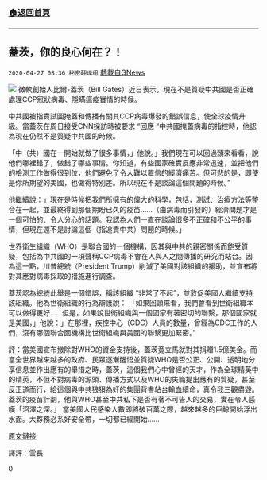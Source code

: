 ###  [:house:返回首頁](https://github.com/ourhimalayas/txt)
---

## 蓋茨，你的良心何在？！
`2020-04-27 08:36 秘密翻译组` [轉載自GNews](https://gnews.org/zh-hant/186720/)

![](https://s3.amazonaws.com/gnews-media-offload/wp-content/uploads/2020/04/27080938/1-157.png)
微軟創始人比爾-蓋茨（Bill Gates）近日表示，現在不是質疑中共國是否正確處理CCP冠狀病毒、隱瞞瘟疫實情的時候。

中共國被指責試圖掩蓋和傳播有關其CCP病毒爆發的錯誤信息，使全球疫情升級。當蓋茨在周日接受CNN採訪時被要求 “回應 “中共國掩蓋病毒的指控時，他認為現在仍然不是質疑中共國的時候。

「中（共）國在一開始就做了很多事情，」他說。」我們現在可以回過頭來看看，說他們哪裡錯了，做錯了哪些事情。你知道，有些國家確實反應非常迅速，並把他們的檢測工作做得很到位，他們避免了令人難以置信的經濟痛苦。但可悲的是，即使是你所期望的美國，也做得特別差。所以現在不是談論這個問題的時候。”

他繼續說：」現在是時候把我們所擁有的偉大的科學，包括，測試、治療方法等整合在一起，並最終得到那個期盼已久的疫苗……（由病毒而引發的）經濟問題才是一個可怕的、令人分心的話題。我認為人們一直在談論很多不正確和不公平的事情，但現在還不是討論這個（指追責中共）問題的時候。」

世界衛生組織（WHO）是聯合國的一個機構，因其與中共的親密關係而飽受質疑，包括為中共國的一項聲稱CCP病毒不會在人與人之間傳播的研究而站台。因為這一點，川普總統（President Trump）削減了美國對該組織的援助，並宣布將對其應對病毒採取的措施進行調查。

蓋茨認為總統此舉是一個錯誤，稱該組織 “非常了不起”，並敦促美國人繼續支持該組織。他為世衛組織的行為辯護說： 「如果回頭來看，我們會看到世衛組織本可以做得更好……但是，如果說世衛組織與一個國家有著密切的聯繫，那個國家就是美國，」他說：」在那裡，疾控中心（CDC）人員的數量，曾經為CDC工作的人們，沒有哪個聯合國機構比世衛組織與美國的聯繫更加緊密。”

評：當美國宣布撤除對WHO的資金支持後，蓋茨竟立馬就對其捐贈1.5億美金。而當全世界越來越多的政府、民眾逐漸醒悟並質疑WHO是否公正、公開、透明地分享信息並作出應有的舉措之時，蓋茨，這個我們心中曾經的天才，作為全球精英中的精英，不但不對病毒的源頭、傳播方式以及WHO的失職提出應有的質疑，甚至反正道而行，給這個與中共狼狽為奸的集團背書站台輸血續命，真令我三觀盡毀。蓋茨的疫苗計劃，他與WHO甚至中共私下是否有著不可告人的交易，實在令人感嘆「沼澤之深。」 當美國人民感染人數即將破百萬之際，越來越多的巨鯨開始浮出水面。大夥務必系好安全帶，一切都已經開始……

[原文鏈接](https://www.washingtonexaminer.com/news/bill-gates-calls-question-about-whether-china-covered-up-the-coronavirus-a-distraction)

譯評：雲長

0
